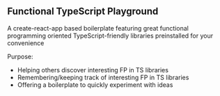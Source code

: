 ## Functional TypeScript Playground

A create-react-app based boilerplate featuring great functional programming oriented TypeScript-friendly libraries preinstalled for your convenience

Purpose:

- Helping others discover interesting FP in TS libraries
- Remembering/keeping track of interesting FP in TS libraries
- Offering a boilerplate to quickly experiment with ideas
